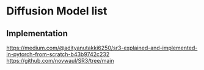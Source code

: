 # Diffusion Model list

## Implementation
https://medium.com/@adityanutakki6250/sr3-explained-and-implemented-in-pytorch-from-scratch-b43b9742c232  
https://github.com/novwaul/SR3/tree/main

